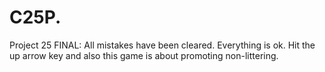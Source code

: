 # C25P.
Project 25 FINAL: All mistakes have been cleared. Everything is ok. Hit the up arrow key and also this game is about promoting non-littering.
